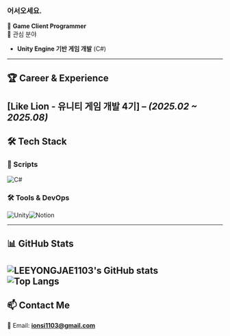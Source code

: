 ### 어서오세요.
🔹 **Game Client Programmer**  
🔹 관심 분야  
  - **Unity Engine 기반 게임 개발** (C#)
---

## 🏆 Career & Experience  
**[Like Lion - 유니티 게임 개발 4기]** – *(2025.02 ~ 2025.08)*  
---

## 🛠 Tech Stack  

### **📃 Scripts**  
![C#](https://img.shields.io/badge/C%23-239120?style=flat-square&logo=c-sharp&logoColor=white)

### **🛠 Tools & DevOps**  
![Unity](https://img.shields.io/badge/Unity-000000?style=flat-square&logo=unity&logoColor=white)![Notion](https://img.shields.io/badge/Notion-000000?style=flat-square&logo=notion&logoColor=white)  

---
## 📊 GitHub Stats  
![LEEYONGJAE1103's GitHub stats](https://github-readme-stats.vercel.app/api?username=LEEYONGJAE113&show_icons=true&theme=radical)  
![Top Langs](https://github-readme-stats.vercel.app/api/top-langs/?username=LEEYONGJAE113&layout=compact&theme=radical)  
---

## 📫 Contact Me  
📧 Email: **ionsi1103@gmail.com**  





<!---
- 👋 Hi, I’m @LEEYONGJAE113
- 👀 I’m interested in ...
- 🌱 I’m currently learning ...
- 💞️ I’m looking to collaborate on ...
- 📫 How to reach me ...
- 😄 Pronouns: ...
- ⚡ Fun fact: ...
--->

<!---
LEEYONGJAE113/LEEYONGJAE113 is a ✨ special ✨ repository because its `README.md` (this file) appears on your GitHub profile.
You can click the Preview link to take a look at your changes.
--->
